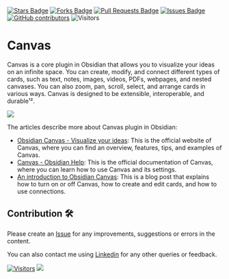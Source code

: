 <a href="https://github.com/drshahizan/obsidian/stargazers"><img src="https://img.shields.io/github/stars/drshahizan/obsidian" alt="Stars Badge"/></a>
<a href="https://github.com/drshahizan/obsidian/network/members"><img src="https://img.shields.io/github/forks/drshahizan/obsidian" alt="Forks Badge"/></a>
<a href="https://github.com/drshahizan/obsidian/pulls"><img src="https://img.shields.io/github/issues-pr/drshahizan/obsidian" alt="Pull Requests Badge"/></a>
<a href="https://github.com/drshahizan/obsidian"><img src="https://img.shields.io/github/issues/drshahizan/obsidian" alt="Issues Badge"/></a>
<a href="https://github.com/drshahizan/obsidian/graphs/contributors"><img alt="GitHub contributors" src="https://img.shields.io/github/contributors/drshahizan/obsidian?color=2b9348"></a>
![Visitors](https://api.visitorbadge.io/api/visitors?path=https%3A%2F%2Fgithub.com%2Fdrshahizan%2obsidian&labelColor=%23d9e3f0&countColor=%23697689&style=flat)

# Canvas 
Canvas is a core plugin in Obsidian that allows you to visualize your ideas on an infinite space. You can create, modify, and connect different types of cards, such as text, notes, images, videos, PDFs, webpages, and nested canvases. You can also zoom, pan, scroll, select, and arrange cards in various ways. Canvas is designed to be extensible, interoperable, and durable¹².

![](https://forum.obsidian.md/uploads/default/optimized/3X/a/1/a18b3f93bd637a058699f6f6cf6d28b24e56b966_2_1254x1000.png)

The articles describe more about Canvas plugin in Obsidian:

- [Obsidian Canvas - Visualize your ideas](https://obsidian.md/canvas): This is the official website of Canvas, where you can find an overview, features, tips, and examples of Canvas.
- [Canvas - Obsidian Help](https://help.obsidian.md/Plugins/Canvas): This is the official documentation of Canvas, where you can learn how to use Canvas and its settings.
- [An introduction to Obsidian Canvas](https://obsidian.md/canvas): This is a blog post that explains how to turn on or off Canvas, how to create and edit cards, and how to use connections.

## Contribution 🛠️
Please create an [Issue](https://github.com/drshahizan/obsidian/issues) for any improvements, suggestions or errors in the content.

You can also contact me using [Linkedin](https://www.linkedin.com/in/drshahizan/) for any other queries or feedback.

[![Visitors](https://api.visitorbadge.io/api/visitors?path=https%3A%2F%2Fgithub.com%2Fdrshahizan&labelColor=%23697689&countColor=%23555555&style=plastic)](https://visitorbadge.io/status?path=https%3A%2F%2Fgithub.com%2Fdrshahizan)
![](https://hit.yhype.me/github/profile?user_id=81284918)



